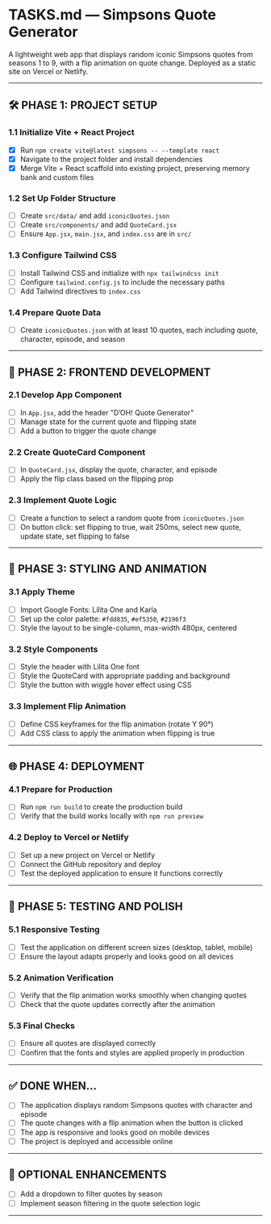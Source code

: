 # TASKS.md — Simpsons Quote Generator

A lightweight web app that displays random iconic Simpsons quotes from seasons 1 to 9, with a flip animation on quote change. Deployed as a static site on Vercel or Netlify.

---

## 🛠️ PHASE 1: PROJECT SETUP

### 1.1 Initialize Vite + React Project
- [x] Run `npm create vite@latest simpsons -- --template react`
- [x] Navigate to the project folder and install dependencies
- [x] Merge Vite + React scaffold into existing project, preserving memory bank and custom files

### 1.2 Set Up Folder Structure
- [ ] Create `src/data/` and add `iconicQuotes.json`
- [ ] Create `src/components/` and add `QuoteCard.jsx`
- [ ] Ensure `App.jsx`, `main.jsx`, and `index.css` are in `src/`

### 1.3 Configure Tailwind CSS
- [ ] Install Tailwind CSS and initialize with `npx tailwindcss init`
- [ ] Configure `tailwind.config.js` to include the necessary paths
- [ ] Add Tailwind directives to `index.css`

### 1.4 Prepare Quote Data
- [ ] Create `iconicQuotes.json` with at least 10 quotes, each including quote, character, episode, and season

---

## 🎨 PHASE 2: FRONTEND DEVELOPMENT

### 2.1 Develop App Component
- [ ] In `App.jsx`, add the header "D’OH! Quote Generator"
- [ ] Manage state for the current quote and flipping state
- [ ] Add a button to trigger the quote change

### 2.2 Create QuoteCard Component
- [ ] In `QuoteCard.jsx`, display the quote, character, and episode
- [ ] Apply the flip class based on the flipping prop

### 2.3 Implement Quote Logic
- [ ] Create a function to select a random quote from `iconicQuotes.json`
- [ ] On button click: set flipping to true, wait 250ms, select new quote, update state, set flipping to false

---

## 🎨 PHASE 3: STYLING AND ANIMATION

### 3.1 Apply Theme
- [ ] Import Google Fonts: Lilita One and Karla
- [ ] Set up the color palette: `#fdd835`, `#ef5350`, `#2196f3`
- [ ] Style the layout to be single-column, max-width 480px, centered

### 3.2 Style Components
- [ ] Style the header with Lilita One font
- [ ] Style the QuoteCard with appropriate padding and background
- [ ] Style the button with wiggle hover effect using CSS

### 3.3 Implement Flip Animation
- [ ] Define CSS keyframes for the flip animation (rotate Y 90°)
- [ ] Add CSS class to apply the animation when flipping is true

---

## 🌐 PHASE 4: DEPLOYMENT

### 4.1 Prepare for Production
- [ ] Run `npm run build` to create the production build
- [ ] Verify that the build works locally with `npm run preview`

### 4.2 Deploy to Vercel or Netlify
- [ ] Set up a new project on Vercel or Netlify
- [ ] Connect the GitHub repository and deploy
- [ ] Test the deployed application to ensure it functions correctly

---

## 🧼 PHASE 5: TESTING AND POLISH

### 5.1 Responsive Testing
- [ ] Test the application on different screen sizes (desktop, tablet, mobile)
- [ ] Ensure the layout adapts properly and looks good on all devices

### 5.2 Animation Verification
- [ ] Verify that the flip animation works smoothly when changing quotes
- [ ] Check that the quote updates correctly after the animation

### 5.3 Final Checks
- [ ] Ensure all quotes are displayed correctly
- [ ] Confirm that the fonts and styles are applied properly in production

---

## ✅ DONE WHEN…

- [ ] The application displays random Simpsons quotes with character and episode
- [ ] The quote changes with a flip animation when the button is clicked
- [ ] The app is responsive and looks good on mobile devices
- [ ] The project is deployed and accessible online

---

## 🧠 OPTIONAL ENHANCEMENTS

- [ ] Add a dropdown to filter quotes by season
- [ ] Implement season filtering in the quote selection logic

---